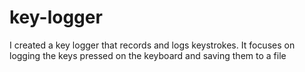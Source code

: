 # key-logger
I created a key logger that records and logs keystrokes. It focuses on logging the keys pressed on the keyboard and saving them to a file
